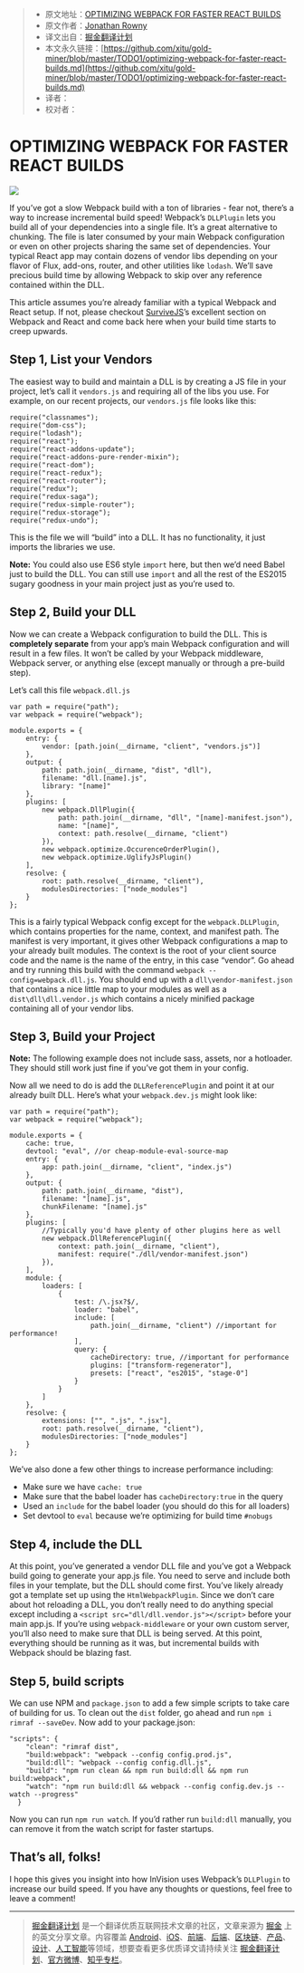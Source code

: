 > * 原文地址：[OPTIMIZING WEBPACK FOR FASTER REACT BUILDS](http://engineering.invisionapp.com/post/optimizing-webpack/)
> * 原文作者：[Jonathan Rowny](http://invisionapp.com/)
> * 译文出自：[掘金翻译计划](https://github.com/xitu/gold-miner)
> * 本文永久链接：[https://github.com/xitu/gold-miner/blob/master/TODO1/optimizing-webpack-for-faster-react-builds.md](https://github.com/xitu/gold-miner/blob/master/TODO1/optimizing-webpack-for-faster-react-builds.md)
> * 译者：
> * 校对者：

# OPTIMIZING WEBPACK FOR FASTER REACT BUILDS

![](https://imgs.xkcd.com/comics/compiling.png)

If you’ve got a slow Webpack build with a ton of libraries - fear not, there’s a way to increase incremental build speed! Webpack’s `DLLPlugin` lets you build all of your dependencies into a single file. It’s a great alternative to chunking. The file is later consumed by your main Webpack configuration or even on other projects sharing the same set of dependencies. Your typical React app may contain dozens of vendor libs depending on your flavor of Flux, add-ons, router, and other utilities like `lodash`. We’ll save precious build time by allowing Webpack to skip over any reference contained within the DLL.

This article assumes you’re already familiar with a typical Webpack and React setup. If not, please checkout [SurviveJS](http://survivejs.com/webpack_react/webpack/)’s excellent section on Webpack and React and come back here when your build time starts to creep upwards.

## Step 1, List your Vendors

The easiest way to build and maintain a DLL is by creating a JS file in your project, let’s call it `vendors.js` and requiring all of the libs you use. For example, on our recent projects, our `vendors.js` file looks like this:

```
require("classnames");
require("dom-css");
require("lodash");
require("react");
require("react-addons-update");
require("react-addons-pure-render-mixin");
require("react-dom");
require("react-redux");
require("react-router");
require("redux");
require("redux-saga");
require("redux-simple-router");
require("redux-storage");
require("redux-undo");
```

This is the file we will “build” into a DLL. It has no functionality, it just imports the libraries we use.

**Note:** You could also use ES6 style `import` here, but then we’d need Babel just to build the DLL. You can still use `import` and all the rest of the ES2015 sugary goodness in your main project just as you’re used to.

## Step 2, Build your DLL

Now we can create a Webpack configuration to build the DLL. This is **completely separate** from your app’s main Webpack configuration and will result in a few files. It won’t be called by your Webpack middleware, Webpack server, or anything else (except manually or through a pre-build step).

Let’s call this file `webpack.dll.js`

```
var path = require("path");
var webpack = require("webpack");

module.exports = {
    entry: {
        vendor: [path.join(__dirname, "client", "vendors.js")]
    },
    output: {
        path: path.join(__dirname, "dist", "dll"),
        filename: "dll.[name].js",
        library: "[name]"
    },
    plugins: [
        new webpack.DllPlugin({
            path: path.join(__dirname, "dll", "[name]-manifest.json"),
            name: "[name]",
            context: path.resolve(__dirname, "client")
        }),
        new webpack.optimize.OccurenceOrderPlugin(),
        new webpack.optimize.UglifyJsPlugin()
    ],
    resolve: {
        root: path.resolve(__dirname, "client"),
        modulesDirectories: ["node_modules"]
    }
};
```

This is a fairly typical Webpack config except for the `webpack.DLLPlugin`, which contains properties for the name, context, and manifest path. The manifest is very important, it gives other Webpack configurations a map to your already built modules. The context is the root of your client source code and the name is the name of the entry, in this case “vendor”. Go ahead and try running this build with the command `webpack --config=webpack.dll.js`. You should end up with a `dll\vendor-manifest.json` that contains a nice little map to your modules as well as a `dist\dll\dll.vendor.js` which contains a nicely minified package containing all of your vendor libs.

## Step 3, Build your Project

**Note:** The following example does not include sass, assets, nor a hotloader. They should still work just fine if you’ve got them in your config.

Now all we need to do is add the `DLLReferencePlugin` and point it at our already built DLL. Here’s what your `webpack.dev.js` might look like:

```
var path = require("path");
var webpack = require("webpack");

module.exports = {
    cache: true,
    devtool: "eval", //or cheap-module-eval-source-map
    entry: {
        app: path.join(__dirname, "client", "index.js")
    },
    output: {
        path: path.join(__dirname, "dist"),
        filename: "[name].js",
        chunkFilename: "[name].js"
    },
    plugins: [
        //Typically you'd have plenty of other plugins here as well
        new webpack.DllReferencePlugin({
            context: path.join(__dirname, "client"),
            manifest: require("./dll/vendor-manifest.json")
        }),
    ],
    module: {
        loaders: [
            {
                test: /\.jsx?$/,
                loader: "babel",
                include: [
                    path.join(__dirname, "client") //important for performance!
                ],
                query: {
                    cacheDirectory: true, //important for performance
                    plugins: ["transform-regenerator"],
                    presets: ["react", "es2015", "stage-0"]
                }
            }
        ]
    },
    resolve: {
        extensions: ["", ".js", ".jsx"],
        root: path.resolve(__dirname, "client"),
        modulesDirectories: ["node_modules"]
    }
};
```

We’ve also done a few other things to increase performance including:

*   Make sure we have `cache: true`
*   Make sure that the babel loader has `cacheDirectory:true` in the query
*   Used an `include` for the babel loader (you should do this for all loaders)
*   Set devtool to `eval` because we’re optimizing for build time `#nobugs`

## Step 4, include the DLL

At this point, you’ve generated a vendor DLL file and you’ve got a Webpack build going to generate your app.js file. You need to serve and include both files in your template, but the DLL should come first. You’ve likely already got a template set up using the `HtmlWebpackPlugin`. Since we don’t care about hot reloading a DLL, you don’t really need to do anything special except including a `<script src="dll/dll.vendor.js"></script>` before your main app.js. If you’re using `webpack-middleware` or your own custom server, you’ll also need to make sure that DLL is being served. At this point, everything should be running as it was, but incremental builds with Webpack should be blazing fast.

## Step 5, build scripts

We can use NPM and `package.json` to add a few simple scripts to take care of building for us. To clean out the `dist` folder, go ahead and run `npm i rimraf --saveDev`. Now add to your package.json:

```
"scripts": {
    "clean": "rimraf dist",
    "build:webpack": "webpack --config config.prod.js",
    "build:dll": "webpack --config config.dll.js",
    "build": "npm run clean && npm run build:dll && npm run build:webpack",
    "watch": "npm run build:dll && webpack --config config.dev.js --watch --progress"
  }
```

Now you can run `npm run watch`. If you’d rather run `build:dll` manually, you can remove it from the watch script for faster startups.

## That’s all, folks!

I hope this gives you insight into how InVision uses Webpack’s `DLLPlugin` to increase our build speed. If you have any thoughts or questions, feel free to leave a comment!


---

> [掘金翻译计划](https://github.com/xitu/gold-miner) 是一个翻译优质互联网技术文章的社区，文章来源为 [掘金](https://juejin.im) 上的英文分享文章。内容覆盖 [Android](https://github.com/xitu/gold-miner#android)、[iOS](https://github.com/xitu/gold-miner#ios)、[前端](https://github.com/xitu/gold-miner#前端)、[后端](https://github.com/xitu/gold-miner#后端)、[区块链](https://github.com/xitu/gold-miner#区块链)、[产品](https://github.com/xitu/gold-miner#产品)、[设计](https://github.com/xitu/gold-miner#设计)、[人工智能](https://github.com/xitu/gold-miner#人工智能)等领域，想要查看更多优质译文请持续关注 [掘金翻译计划](https://github.com/xitu/gold-miner)、[官方微博](http://weibo.com/juejinfanyi)、[知乎专栏](https://zhuanlan.zhihu.com/juejinfanyi)。
